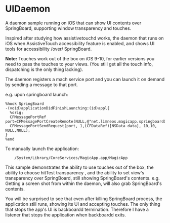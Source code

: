 # UIDaemon

A daemon sample running on iOS that can show UI contents over SpringBoard, 
supporting window transparency and touches. 

Inspired after studying how assistivetouchd works, the daemon that runs on iOS when AssistiveTouch accessibility feature
is enabled, and shows UI tools for accessibility /over/ SpringBoard.

<strong>Note:</strong> Touches work out of the box on iOS 9-10, for earlier versions you need to pass the touches to your views. (You still get all the touch info, dispatching is the only thing lacking).

The daemon registers a mach service port and you can launch it on demand by sending a message to that port.

e.g. upon springboard launch:

    %hook SpringBoard
    -(void)applicationDidFinishLaunching:(id)appl{
      %orig;
      CFMessagePortRef port=CFMessagePortCreateRemote(NULL,@"net.limneos.magicapp.springboardDidFinishLaunching");
      CFMessagePortSendRequest(port, 1,(CFDataRef)[NSData data], 10,10, NULL,NULL);
    }
    %end

To manually launch the application:

		/System/Library/CoreServices/MagicApp.app/MagicApp
		

This sample demonstrates the ability to use touches out of the box, 
the ability to choose hitTest transparency , 
and the ability to set view's transparency over SpringBoard, still showing SpringBoard's contents.
e.g. Getting a screen shot from within the daemon, will also grab SpringBoard's contents.

You will be surprised to see that even after killing SpringBoard process, the application
still runs, showing its UI and accepting touches. 
The only thing that stops the app's UI is backboardd termination.
Therefore I have a listener that stops the application when backboardd exits.